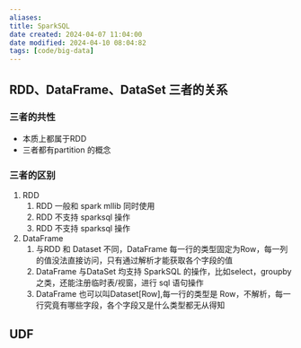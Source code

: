 ```yaml
---
aliases: 
title: SparkSQL
date created: 2024-04-07 11:04:00
date modified: 2024-04-10 08:04:82
tags: [code/big-data]
---
```

## RDD、DataFrame、DataSet 三者的关系
### 三者的共性
- 本质上都属于RDD
- 三者都有partition 的概念

### 三者的区别
1. RDD
	1. RDD 一般和 spark mllib 同时使用
	2. RDD 不支持 sparksql 操作
	3. RDD 不支持 sparksql 操作
2. DataFrame
	1. 与RDD 和 Dataset 不同，DataFrame 每一行的类型固定为Row，每一列的值没法直接访问，只有通过解析才能获取各个字段的值
	2. DataFrame 与DataSet 均支持 SparkSQL 的操作，比如select，groupby 之类，还能注册临时表/视窗，进行 sql 语句操作
	3. DataFrame 也可以叫Dataset\[Row\],每一行的类型是 Row，不解析，每一行究竟有哪些字段，各个字段又是什么类型都无从得知

## UDF
